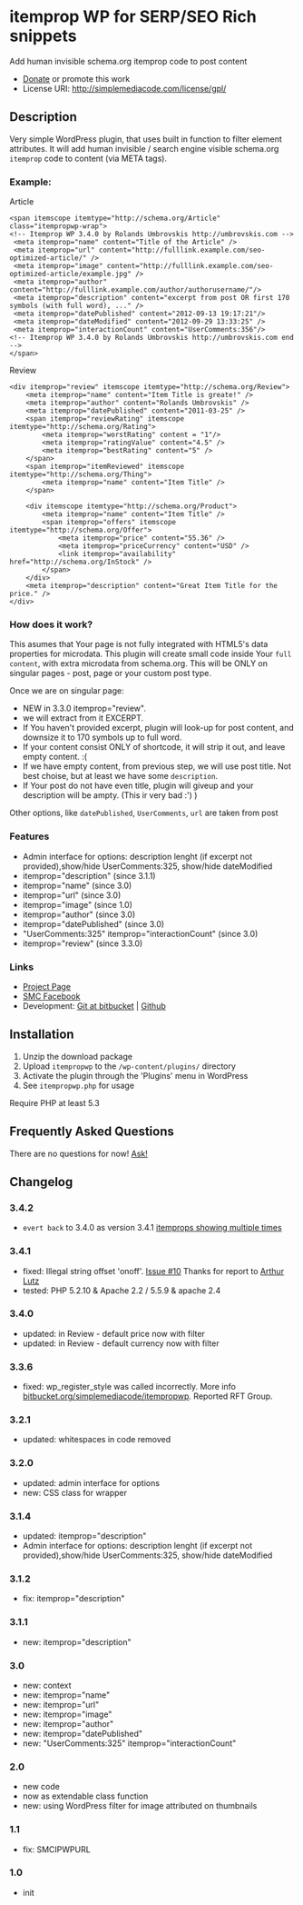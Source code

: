 # itemprop WP for SERP/SEO Rich snippets

Add human invisible schema.org itemprop code to post content

* [Donate](https://www.paypal.com/cgi-bin/webscr?cmd=_donations&business=Z4ALL9WUMY3CL&lc=LV&item_name=Umbrovskis%2e%20WordPress%20plugins&item_number=002&currency_code=EUR&bn=PP%2dDonationsBF%3abtn_donate_SM%2egif%3aNonHosted) or promote this work 
* License URI: http://simplemediacode.com/license/gpl/

## Description

Very simple WordPress plugin, that uses built in function to filter element attributes. It will add human invisible / search engine visible schema.org `itemprop` code to content (via META tags).

### Example:

Article

	<span itemscope itemtype="http://schema.org/Article" class="itempropwp-wrap">
	<!-- Itemprop WP 3.4.0 by Rolands Umbrovskis http://umbrovskis.com -->
	 <meta itemprop="name" content="Title of the Article" />
	 <meta itemprop="url" content="http://fulllink.example.com/seo-optimized-article/" />
	 <meta itemprop="image" content="http://fulllink.example.com/seo-optimized-article/example.jpg" />
	 <meta itemprop="author" content="http://fulllink.example.com/author/authorusername/"/>
	 <meta itemprop="description" content="excerpt from post OR first 170 symbols (with full word), ..." />
	 <meta itemprop="datePublished" content="2012-09-13 19:17:21"/>
	 <meta itemprop="dateModified" content="2012-09-29 13:33:25" />
	 <meta itemprop="interactionCount" content="UserComments:356"/>
	<!-- Itemprop WP 3.4.0 by Rolands Umbrovskis http://umbrovskis.com end -->
	</span>

Review

	<div itemprop="review" itemscope itemtype="http://schema.org/Review">
		<meta itemprop="name" content="Item Title is greate!" />
		<meta itemprop="author" content="Rolands Umbrovskis" />
		<meta itemprop="datePublished" content="2011-03-25" />
		<span itemprop="reviewRating" itemscope itemtype="http://schema.org/Rating">
			<meta itemprop="worstRating" content = "1"/>
			<meta itemprop="ratingValue" content="4.5" />
			<meta itemprop="bestRating" content="5" />
		</span>
		<span itemprop="itemReviewed" itemscope itemtype="http://schema.org/Thing">
			<meta itemprop="name" content="Item Title" />
		</span>
		
		<div itemscope itemtype="http://schema.org/Product">
			<meta itemprop="name" content="Item Title" />
			<span itemprop="offers" itemscope itemtype="http://schema.org/Offer">
				<meta itemprop="price" content="55.36" />
				<meta itemprop="priceCurrency" content="USD" />
				<link itemprop="availability" href="http://schema.org/InStock" />
			</span>
		</div>
		<meta itemprop="description" content="Great Item Title for the price." />
	</div>

### How does it work?

This asumes that Your page is not fully integrated with HTML5's data properties for microdata. This plugin will create small code inside Your `full content`, with extra microdata from schema.org. This will be ONLY on singular pages - post, page or your custom post type.

Once we are on singular page:

* NEW in 3.3.0 itemprop="review".
* we will extract from it EXCERPT.
* If You haven't provided excerpt, plugin will look-up for post content, and downsize it to 170 symbols up to full word.
* If your content consist ONLY of shortcode, it will strip it out, and leave empty content. :(
* If we have empty content, from previous step, we will use post title. Not best choise, but at least we have some `description`.
* If Your post do not have even title, plugin will giveup and your description will be ampty. (This ir very bad :') )

Other options, like `datePublished`, `UserComments`, `url` are taken from post

### Features

* Admin interface for options: description lenght (if excerpt not provided),show/hide UserComments:325,  show/hide dateModified 
* itemprop="description" (since 3.1.1)
* itemprop="name" (since 3.0)
* itemprop="url" (since 3.0)
* itemprop="image" (since 1.0)
* itemprop="author" (since 3.0)
* itemprop="datePublished" (since 3.0)
* "UserComments:325" itemprop="interactionCount" (since 3.0)
* itemprop="review" (since 3.3.0)

### Links

* [Project Page](http://simplemediacode.com/wordpress-pugins/itemprop-wp/)
* [SMC Facebook](http://www.facebook.com/pages/SimpleMediaCode/125547717479727)
* Development: [Git at bitbucket](https://bitbucket.org/simplemediacode/itempropwp) | [Github](https://github.com/rolandinsh/itempropwp)

## Installation

1. Unzip the download package
1. Upload `itempropwp` to the `/wp-content/plugins/` directory
1. Activate the plugin through the 'Plugins' menu in WordPress
1. See `itempropwp.php` for usage

Require PHP at least 5.3

## Frequently Asked Questions

There are no questions for now! [Ask!](http://simplemediacode.com/wordpress-pugins/itemprop-wp/)

## Changelog

### 3.4.2

* `evert back` to 3.4.0 as version 3.4.1 [itemprops showing multiple times](http://wordpress.org/support/topic/itemprops-showing-multiple-times#post-5992354)

### 3.4.1

* fixed: Illegal string offset 'onoff'. [Issue #10](https://github.com/rolandinsh/itempropwp/issues/10) Thanks for report to [Arthur Lutz](http://wordpress.org/support/profile/arthurlutz)
* tested: PHP 5.2.10 & Apache 2.2 / 5.5.9 & apache 2.4

### 3.4.0

* updated: in Review - default price now with filter
* updated: in Review - default currency now with filter

### 3.3.6

* fixed: wp_register_style was called incorrectly. More info [bitbucket.org/simplemediacode/itempropwp](http://xh.lv/20). Reported RFT Group.

### 3.2.1

* updated: whitespaces in code removed

### 3.2.0

* updated: admin interface for options
* new: CSS class for wrapper

### 3.1.4

* updated: itemprop="description"
* Admin interface for options: description lenght (if excerpt not provided),show/hide UserComments:325,  show/hide dateModified 

### 3.1.2

* fix: itemprop="description" 

### 3.1.1

* new: itemprop="description" 

### 3.0

* new: context
* new: itemprop="name"
* new: itemprop="url"
* new: itemprop="image"
* new: itemprop="author"
* new: itemprop="datePublished"
* new: "UserComments:325" itemprop="interactionCount"

### 2.0

* new code
* now as extendable class function
* new: using WordPress filter for image attributed on thumbnails

### 1.1
* fix: SMCIPWPURL

### 1.0

* init
